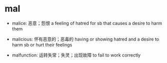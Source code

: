 # mal

- malice: 恶意；怨恨 a feeling of hatred for sb that causes a desire to harm them
- malicious: 怀有恶意的；恶毒的 having or showing hatred and a desire to harm sb or hurt their feelings

- malfunction: 运转失常；失灵；出现故障 to fail to work correctly
